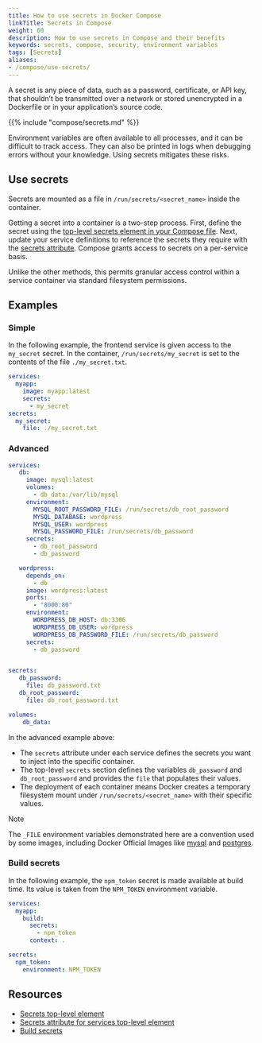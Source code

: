 ```yaml
---
title: How to use secrets in Docker Compose
linkTitle: Secrets in Compose
weight: 60
description: How to use secrets in Compose and their benefits
keywords: secrets, compose, security, environment variables
tags: [Secrets]
aliases:
- /compose/use-secrets/
---
```


A secret is any piece of data, such as a password, certificate, or API key, that shouldn’t be transmitted over a network or stored unencrypted in a Dockerfile or in your application’s source code.

{{% include "compose/secrets.md" %}}

Environment variables are often available to all processes, and it can be difficult to track access. They can also be printed in logs when debugging errors without your knowledge. Using secrets mitigates these risks.

## Use secrets

Secrets are mounted as a file in `/run/secrets/<secret_name>` inside the container.

Getting a secret into a container is a two-step process. First, define the secret using the [top-level secrets element in your Compose file](/reference/compose-file/secrets.md). Next, update your service definitions to reference the secrets they require with the [secrets attribute](/reference/compose-file/services.md#secrets). Compose grants access to secrets on a per-service basis.

Unlike the other methods, this permits granular access control within a service container via standard filesystem permissions.

## Examples

### Simple

In the following example, the frontend service is given access to the `my_secret` secret. In the container, `/run/secrets/my_secret` is set to the contents of the file `./my_secret.txt`.

```yaml
services:
  myapp:
    image: myapp:latest
    secrets:
      - my_secret
secrets:
  my_secret:
    file: ./my_secret.txt
```

### Advanced

```yaml
services:
   db:
     image: mysql:latest
     volumes:
       - db_data:/var/lib/mysql
     environment:
       MYSQL_ROOT_PASSWORD_FILE: /run/secrets/db_root_password
       MYSQL_DATABASE: wordpress
       MYSQL_USER: wordpress
       MYSQL_PASSWORD_FILE: /run/secrets/db_password
     secrets:
       - db_root_password
       - db_password

   wordpress:
     depends_on:
       - db
     image: wordpress:latest
     ports:
       - "8000:80"
     environment:
       WORDPRESS_DB_HOST: db:3306
       WORDPRESS_DB_USER: wordpress
       WORDPRESS_DB_PASSWORD_FILE: /run/secrets/db_password
     secrets:
       - db_password


secrets:
   db_password:
     file: db_password.txt
   db_root_password:
     file: db_root_password.txt

volumes:
    db_data:
```
In the advanced example above:

- The `secrets` attribute under each service defines the secrets you want to inject into the specific container.
- The top-level `secrets` section defines the variables `db_password` and `db_root_password` and provides the `file` that populates their values.
- The deployment of each container means Docker creates a temporary filesystem mount under `/run/secrets/<secret_name>` with their specific values.

> [!NOTE]
>
> The `_FILE` environment variables demonstrated here are a convention used by some images, including Docker Official Images like [mysql](https://hub.docker.com/_/mysql) and [postgres](https://hub.docker.com/_/postgres).

### Build secrets

In the following example, the `npm_token` secret is made available at build time. Its value is taken from the `NPM_TOKEN` environment variable.

```yaml
services:
  myapp:
    build:
      secrets:
        - npm_token
      context: .

secrets:
  npm_token:
    environment: NPM_TOKEN
```

## Resources

- [Secrets top-level element](/reference/compose-file/secrets.md)
- [Secrets attribute for services top-level element](/reference/compose-file/services.md#secrets)
- [Build secrets](https://docs.docker.com/build/building/secrets/)
